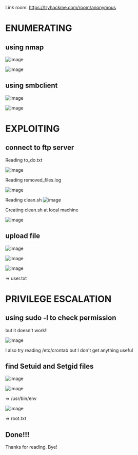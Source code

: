 Link room: https://tryhackme.com/room/anonymous
# ENUMERATING
## using nmap
![image](https://github.com/nguyenngocdung18/tryhackme/assets/134156226/068f5bfc-7781-4517-a858-0b529ea8f65d)

![image](https://github.com/nguyenngocdung18/tryhackme/assets/134156226/1c5153ec-d11e-4794-8d5a-5fe22271ac03)

## using smbclient
![image](https://github.com/nguyenngocdung18/tryhackme/assets/134156226/e81023d6-7eb3-4cf4-9904-b4071f2184bf)

![image](https://github.com/nguyenngocdung18/tryhackme/assets/134156226/253c42f4-77bc-4c43-8d25-db9be93e8d0f)

# EXPLOITING
## connect to ftp server
Reading to_do.txt

![image](https://github.com/nguyenngocdung18/tryhackme/assets/134156226/cf408579-8af1-4e2e-9d9f-fca0fe94be5c)

Reading removed_files.log

![image](https://github.com/nguyenngocdung18/tryhackme/assets/134156226/80270ea5-417f-4ee9-8ebf-518989e755df)

Reading clean.sh
![image](https://github.com/nguyenngocdung18/tryhackme/assets/134156226/01b0520f-ef7b-4260-9ac8-ed7000ec0f66)

Creating clean.sh at local machine

![image](https://github.com/nguyenngocdung18/tryhackme/assets/134156226/7dfbe72a-81be-4b2e-817a-bfb806f61095)

## upload file
![image](https://github.com/nguyenngocdung18/tryhackme/assets/134156226/fa7bf224-9bf6-47e7-8898-ec63f72ccc56)

![image](https://github.com/nguyenngocdung18/tryhackme/assets/134156226/7aecb2ff-e276-47c1-8c23-e865fe1cc24a)

![image](https://github.com/nguyenngocdung18/tryhackme/assets/134156226/c6c09900-8e85-4e41-9dfd-c689291afa8c)

=> user.txt
# PRIVILEGE ESCALATION
## using sudo -l to check permission
but it doesn't work!!

![image](https://github.com/nguyenngocdung18/tryhackme/assets/134156226/6c293332-62c3-44fb-b69b-a83d4f8c81dd)

I also try reading /etc/crontab but I don't get anything useful
## find Setuid and Setgid files

![image](https://github.com/nguyenngocdung18/tryhackme/assets/134156226/5962d619-d1c6-46a8-8c22-06b47ec18f7c)

![image](https://github.com/nguyenngocdung18/tryhackme/assets/134156226/dbbd1361-80fd-45d0-9309-e8d8f734ee43)

=> /usr/bin/env

![image](https://github.com/nguyenngocdung18/tryhackme/assets/134156226/72ad5dd9-35cb-4e33-8e57-312d97f88df9)

=> root.txt
## Done!!!
Thanks for reading. Bye!
